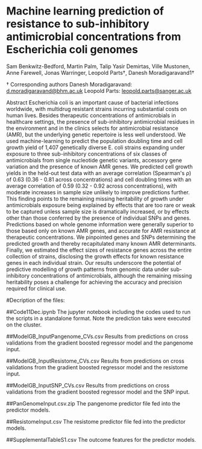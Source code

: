 # Machine learning prediction of resistance to sub-inhibitory antimicrobial concentrations from Escherichia coli genomes

Sam Benkwitz-Bedford,
Martin Palm,
Talip Yasir Demirtas,
Ville Mustonen,
Anne Farewell,
Jonas Warringer,
Leopold Parts†,
Danesh Moradigaravand1†


†  Corresponding authors 
Danesh Moradigaravand: d.moradigaravand@bhm.ac.uk
Leopold Parts: leopold.parts@sanger.ac.uk 

 
Abstract 
Escherichia coli is an important cause of bacterial infections worldwide, with multidrug resistant strains incurring substantial costs on human lives. Besides therapeutic concentrations of antimicrobials in healthcare settings, the presence of sub-inhibitory antimicrobial residues in the environment and in the clinics selects for antimicrobial resistance (AMR), but the underlying genetic repertoire is less well understood. We used machine-learning to predict the population doubling time and cell growth yield of 1,407 genetically diverse E. coli strains expanding under exposure to three sub-inhibitory concentrations of six classes of antimicrobials from single nucleotide genetic variants, accessory gene variation and the presence of known AMR genes. We predicted cell growth yields in the held-out test data with an average correlation (Spearman's ρ) of 0.63 (0.36 - 0.81 across concentrations) and cell doubling times with an average correlation of 0.59 (0.32 - 0.92 across concentrations), with moderate increases in sample size unlikely to improve predictions further. This finding points to the remaining missing heritability of growth under antimicrobials exposure being explained by effects that are too rare or weak to be captured unless sample size is dramatically increased, or by effects other than those conferred by the presence of individual SNPs and genes. Predictions based on whole genome information were generally superior to those based only on known AMR genes, and accurate for AMR resistance at therapeutic concentrations. We pinpointed genes and SNPs determining the predicted growth and thereby recapitulated many known AMR determinants. Finally, we estimated the effect sizes of resistance genes across the entire collection of strains, disclosing the growth effects for known resistance genes in each individual strain. Our results underscore the potential of predictive modelling of growth patterns from genomic data under sub-inhibitory concentrations of antimicrobials, although the remaining missing heritability poses a challenge for achieving the accuracy and precision required for clinical use. 



#Decription of the files:

##Code11Dec.ipynb
The jupyter notebook including the codes used to run the scripts in a standalone format. Note the prediction taks were executed on the cluster.


##ModelGB_InputPangenome_CVs.csv
Results from predictions on cross validations from the gradient boosted regressor model and the pangenome input.

##ModelGB_InputResistome_CVs.csv
Results from predictions on cross validations from the gradient boosted regressor model and the resistome input.

##ModelGB_InputSNP_CVs.csv
Results from predictions on cross validations from the gradient boosted regressor model and the SNP input.

##PanGenomeInput.csv.zip
The pangenome predictor file fed into the predictor models.

##ResistomeInput.csv
The resistome predictor file fed into the predictor models.

##SupplementalTableS1.csv
The outcome features for the predictor models.

